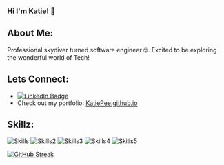 ### Hi I'm Katie! 🤪

## About Me:
Professional skydiver turned software engineer 🤓. Excited to be exploring the wonderful world of Tech!

## Lets Connect:

* <a href="https://www.linkedin.com/in/katie-piele/"><img src="https://img.shields.io/badge/linkedin-%230077B5.svg?style=for-the-badge&logo=linkedin&logoColor=white" alt="LinkedIn Badge" target="_blank" rel="noopener noreferrer"/></a>
* Check out my portfolio: <a href="katiePee.github.io"> KatiePee.github.io </a>


## Skillz:
![Skills](https://skillicons.dev/icons?i=aws,codepen,css,docker)
![Skills2](https://skillicons.dev/icons?i=express,flask,git,github)
![Skills3](https://skillicons.dev/icons?i=html,js,nodejs,postgres)
![Skills4](https://skillicons.dev/icons?i=postman,py,react,redux)
![Skills5](https://skillicons.dev/icons?i=sqlite,sequelize,nodejs,vscode)

[![GitHub Streak](https://streak-stats.demolab.com/?user=KatiePee&theme=tokyonight)](https://git.io/streak-stats)

<!--
**KatiePee/KatiePee** is a ✨ _special_ ✨ repository because its `README.md` (this file) appears on your GitHub profile.

Here are some ideas to get you started:

- 🔭 I’m currently working on ...
- 🌱 I’m currently learning ...
- 👯 I’m looking to collaborate on ...
- 🤔 I’m looking for help with ...
- 💬 Ask me about ...
- 📫 How to reach me: ...
- 😄 Pronouns: ...
- ⚡ Fun fact: ...
-->
